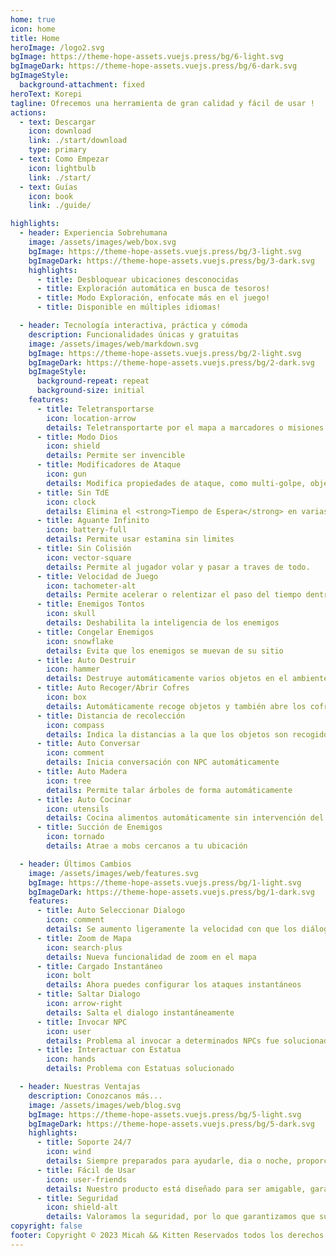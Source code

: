 ```yaml
---
home: true
icon: home
title: Home
heroImage: /logo2.svg
bgImage: https://theme-hope-assets.vuejs.press/bg/6-light.svg
bgImageDark: https://theme-hope-assets.vuejs.press/bg/6-dark.svg
bgImageStyle:
  background-attachment: fixed
heroText: Korepi
tagline: Ofrecemos una herramienta de gran calidad y fácil de usar !
actions:
  - text: Descargar
    icon: download
    link: ./start/download
    type: primary
  - text: Como Empezar
    icon: lightbulb
    link: ./start/
  - text: Guías
    icon: book
    link: ./guide/

highlights:
  - header: Experiencia Sobrehumana
    image: /assets/images/web/box.svg
    bgImage: https://theme-hope-assets.vuejs.press/bg/3-light.svg
    bgImageDark: https://theme-hope-assets.vuejs.press/bg/3-dark.svg
    highlights:
      - title: Desbloquear ubicaciones desconocidas
      - title: Exploración automática en busca de tesoros!
      - title: Modo Exploración, enfocate más en el juego!
      - title: Disponible en múltiples idiomas!

  - header: Tecnología interactiva, práctica y cómoda
    description: Funcionalidades únicas y gratuitas
    image: /assets/images/web/markdown.svg
    bgImage: https://theme-hope-assets.vuejs.press/bg/2-light.svg
    bgImageDark: https://theme-hope-assets.vuejs.press/bg/2-dark.svg
    bgImageStyle:
      background-repeat: repeat
      background-size: initial
    features:
      - title: Teletransportarse
        icon: location-arrow
        details: Teletransportarte por el mapa a marcadores o misiones
      - title: Modo Dios
        icon: shield
        details: Permite ser invencible
      - title: Modificadores de Ataque
        icon: gun
        details: Modifica propiedades de ataque, como multi-golpe, objetivo y animación
      - title: Sin TdE
        icon: clock
        details: Elimina el <strong>Tiempo de Espera</strong> en varias acciones como la Elemental, la Fefinitivas, Correr y el tiro cargado del arco
      - title: Aguante Infinito
        icon: battery-full
        details: Permite usar estamina sin limites
      - title: Sin Colisión
        icon: vector-square
        details: Permite al jugador volar y pasar a traves de todo.
      - title: Velocidad de Juego
        icon: tachometer-alt
        details: Permite acelerar o relentizar el paso del tiempo dentro del juego
      - title: Enemigos Tontos
        icon: skull
        details: Deshabilita la inteligencia de los enemigos
      - title: Congelar Enemigos
        icon: snowflake
        details: Evita que los enemigos se muevan de su sitio
      - title: Auto Destruir
        icon: hammer
        details: Destruye automáticamente varios objetos en el ambiente
      - title: Auto Recoger/Abrir Cofres
        icon: box
        details: Automáticamente recoge objetos y también abre los cofres.
      - title: Distancia de recolección
        icon: compass
        details: Indica la distancias a la que los objetos son recogidos
      - title: Auto Conversar
        icon: comment
        details: Inicia conversación con NPC automáticamente
      - title: Auto Madera
        icon: tree
        details: Permite talar árboles de forma automáticamente
      - title: Auto Cocinar
        icon: utensils
        details: Cocina alimentos automáticamente sin intervención del jugador
      - title: Succión de Enemigos
        icon: tornado
        details: Atrae a mobs cercanos a tu ubicación

  - header: Últimos Cambios
    image: /assets/images/web/features.svg
    bgImage: https://theme-hope-assets.vuejs.press/bg/1-light.svg
    bgImageDark: https://theme-hope-assets.vuejs.press/bg/1-dark.svg
    features:
      - title: Auto Seleccionar Dialogo
        icon: comment
        details: Se aumento ligeramente la velocidad con que los diálogos son seleccionados
      - title: Zoom de Mapa
        icon: search-plus
        details: Nueva funcionalidad de zoom en el mapa
      - title: Cargado Instantáneo
        icon: bolt
        details: Ahora puedes configurar los ataques instantáneos
      - title: Saltar Dialogo
        icon: arrow-right
        details: Salta el dialogo instantáneamente
      - title: Invocar NPC
        icon: user
        details: Problema al invocar a determinados NPCs fue solucionado
      - title: Interactuar con Estatua
        icon: hands
        details: Problema con Estatuas solucionado

  - header: Nuestras Ventajas
    description: Conozcanos más...
    image: /assets/images/web/blog.svg
    bgImage: https://theme-hope-assets.vuejs.press/bg/5-light.svg
    bgImageDark: https://theme-hope-assets.vuejs.press/bg/5-dark.svg
    highlights:
      - title: Soporte 24/7
        icon: wind
        details: Siempre preparados para ayudarle, dia o noche, proporcionando un soporte 24/7 confiable.
      - title: Fácil de Usar
        icon: user-friends
        details: Nuestro producto está diseñado para ser amigable, garantizando una experiencia cómoda y sencilla.
      - title: Seguridad
        icon: shield-alt
        details: Valoramos la seguridad, por lo que garantizamos que sus datos están protegidos.
copyright: false
footer: Copyright © 2023 Micah && Kitten Reservados todos los derechos. Todas las demás marcas, capturas, logotipos y derechos de autor son propiedad de sus respectivos dueños.
---
```

